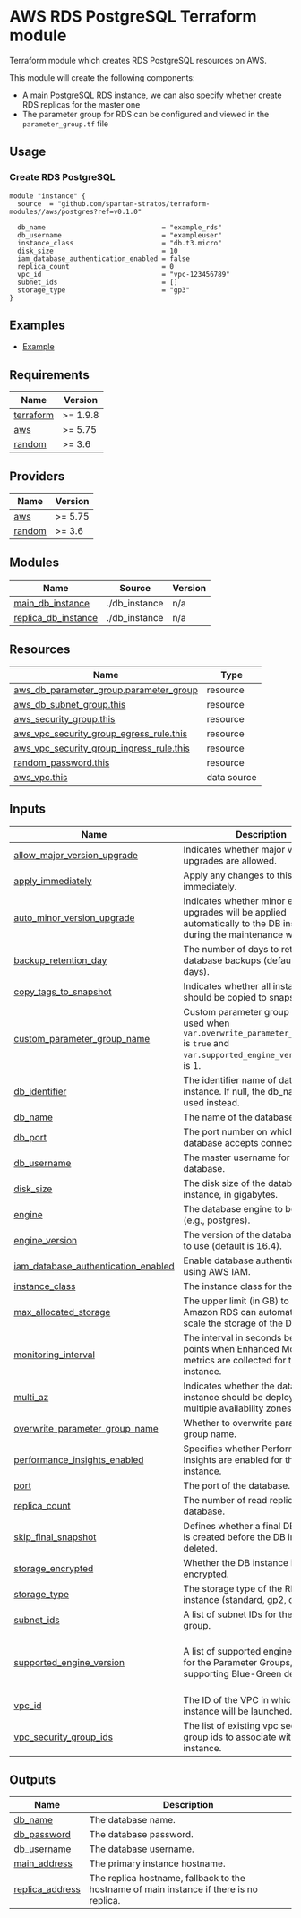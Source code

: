 # AWS RDS PostgreSQL Terraform module

Terraform module which creates RDS PostgreSQL resources on AWS.

This module will create the following components:

- A main PostgreSQL RDS instance, we can also specify whether create RDS replicas for the master one
- The parameter group for RDS can be configured and viewed in the `parameter_group.tf` file

## Usage

### Create RDS PostgreSQL

```hcl
module "instance" {
  source  = "github.com/spartan-stratos/terraform-modules//aws/postgres?ref=v0.1.0"

  db_name                             = "example_rds"
  db_username                         = "exampleuser"
  instance_class                      = "db.t3.micro"
  disk_size                           = 10
  iam_database_authentication_enabled = false
  replica_count                       = 0
  vpc_id                              = "vpc-123456789"
  subnet_ids                          = []
  storage_type                        = "gp3"
}
```

## Examples

- [Example](./examples/complete/)

<!-- BEGIN_TF_DOCS -->
## Requirements

| Name | Version |
|------|---------|
| <a name="requirement_terraform"></a> [terraform](#requirement\_terraform) | \>= 1.9.8 |
| <a name="requirement_aws"></a> [aws](#requirement\_aws) | \>= 5.75 |
| <a name="requirement_random"></a> [random](#requirement\_random) | \>= 3.6 |

## Providers

| Name | Version |
|------|---------|
| <a name="provider_aws"></a> [aws](#provider\_aws) | \>= 5.75 |
| <a name="provider_random"></a> [random](#provider\_random) | \>= 3.6 |

## Modules

| Name | Source | Version |
|------|--------|---------|
| <a name="module_main_db_instance"></a> [main\_db\_instance](#module\_main\_db\_instance) | ./db_instance | n/a |
| <a name="module_replica_db_instance"></a> [replica\_db\_instance](#module\_replica\_db\_instance) | ./db_instance | n/a |

## Resources

| Name | Type |
|------|------|
| [aws_db_parameter_group.parameter_group](https://registry.terraform.io/providers/hashicorp/aws/latest/docs/resources/db_parameter_group) | resource |
| [aws_db_subnet_group.this](https://registry.terraform.io/providers/hashicorp/aws/latest/docs/resources/db_subnet_group) | resource |
| [aws_security_group.this](https://registry.terraform.io/providers/hashicorp/aws/latest/docs/resources/security_group) | resource |
| [aws_vpc_security_group_egress_rule.this](https://registry.terraform.io/providers/hashicorp/aws/latest/docs/resources/vpc_security_group_egress_rule) | resource |
| [aws_vpc_security_group_ingress_rule.this](https://registry.terraform.io/providers/hashicorp/aws/latest/docs/resources/vpc_security_group_ingress_rule) | resource |
| [random_password.this](https://registry.terraform.io/providers/hashicorp/random/latest/docs/resources/password) | resource |
| [aws_vpc.this](https://registry.terraform.io/providers/hashicorp/aws/latest/docs/data-sources/vpc) | data source |

## Inputs

| Name | Description | Type | Default | Required |
|------|-------------|------|---------|:--------:|
| <a name="input_allow_major_version_upgrade"></a> [allow\_major\_version\_upgrade](#input\_allow\_major\_version\_upgrade) | Indicates whether major version upgrades are allowed. | `bool` | `true` | no |
| <a name="input_apply_immediately"></a> [apply\_immediately](#input\_apply\_immediately) | Apply any changes to this database immediately. | `bool` | `true` | no |
| <a name="input_auto_minor_version_upgrade"></a> [auto\_minor\_version\_upgrade](#input\_auto\_minor\_version\_upgrade) | Indicates whether minor engine upgrades will be applied automatically to the DB instance during the maintenance window. | `bool` | `false` | no |
| <a name="input_backup_retention_day"></a> [backup\_retention\_day](#input\_backup\_retention\_day) | The number of days to retain database backups (default is 7 days). | `number` | `7` | no |
| <a name="input_copy_tags_to_snapshot"></a> [copy\_tags\_to\_snapshot](#input\_copy\_tags\_to\_snapshot) | Indicates whether all instance tags should be copied to snapshots. | `bool` | `true` | no |
| <a name="input_custom_parameter_group_name"></a> [custom\_parameter\_group\_name](#input\_custom\_parameter\_group\_name) | Custom parameter group name, used when `var.overwrite_parameter_group_name` is `true` and `var.supported_engine_version` size is 1. | `string` | `null` | no |
| <a name="input_db_identifier"></a> [db\_identifier](#input\_db\_identifier) | The identifier name of database instance. If null, the db\_name will be used instead. | `string` | `null` | no |
| <a name="input_db_name"></a> [db\_name](#input\_db\_name) | The name of the database. | `string` | n/a | yes |
| <a name="input_db_port"></a> [db\_port](#input\_db\_port) | The port number on which the database accepts connections. | `number` | `5432` | no |
| <a name="input_db_username"></a> [db\_username](#input\_db\_username) | The master username for the database. | `string` | n/a | yes |
| <a name="input_disk_size"></a> [disk\_size](#input\_disk\_size) | The disk size of the database instance, in gigabytes. | `number` | `20` | no |
| <a name="input_engine"></a> [engine](#input\_engine) | The database engine to be used (e.g., postgres). | `string` | `"postgres"` | no |
| <a name="input_engine_version"></a> [engine\_version](#input\_engine\_version) | The version of the database engine to use (default is 16.4). | `string` | `"16.4"` | no |
| <a name="input_iam_database_authentication_enabled"></a> [iam\_database\_authentication\_enabled](#input\_iam\_database\_authentication\_enabled) | Enable database authentication using AWS IAM. | `bool` | `false` | no |
| <a name="input_instance_class"></a> [instance\_class](#input\_instance\_class) | The instance class for the database. | `string` | `"db.m5.large"` | no |
| <a name="input_max_allocated_storage"></a> [max\_allocated\_storage](#input\_max\_allocated\_storage) | The upper limit (in GB) to which Amazon RDS can automatically scale the storage of the DB instance. | `number` | `1000` | no |
| <a name="input_monitoring_interval"></a> [monitoring\_interval](#input\_monitoring\_interval) | The interval in seconds between points when Enhanced Monitoring metrics are collected for the DB instance. | `number` | `0` | no |
| <a name="input_multi_az"></a> [multi\_az](#input\_multi\_az) | Indicates whether the database instance should be deployed across multiple availability zones. | `bool` | `false` | no |
| <a name="input_overwrite_parameter_group_name"></a> [overwrite\_parameter\_group\_name](#input\_overwrite\_parameter\_group\_name) | Whether to overwrite parameter group name. | `bool` | `false` | no |
| <a name="input_performance_insights_enabled"></a> [performance\_insights\_enabled](#input\_performance\_insights\_enabled) | Specifies whether Performance Insights are enabled for the DB instance. | `bool` | `false` | no |
| <a name="input_port"></a> [port](#input\_port) | The port of the database. | `number` | `5432` | no |
| <a name="input_replica_count"></a> [replica\_count](#input\_replica\_count) | The number of read replicas for the database. | `number` | n/a | yes |
| <a name="input_skip_final_snapshot"></a> [skip\_final\_snapshot](#input\_skip\_final\_snapshot) | Defines whether a final DB snapshot is created before the DB instance is deleted. | `bool` | `true` | no |
| <a name="input_storage_encrypted"></a> [storage\_encrypted](#input\_storage\_encrypted) | Whether the DB instance is encrypted. | `bool` | `true` | no |
| <a name="input_storage_type"></a> [storage\_type](#input\_storage\_type) | The storage type of the RDS instance (standard, gp2, or gp3). | `string` | `"gp3"` | no |
| <a name="input_subnet_ids"></a> [subnet\_ids](#input\_subnet\_ids) | A list of subnet IDs for the DB subnet group. | `list(string)` | n/a | yes |
| <a name="input_supported_engine_version"></a> [supported\_engine\_version](#input\_supported\_engine\_version) | A list of supported engine versions for the Parameter Groups, supporting Blue-Green deployment. | `list(number)` | <pre>[<br/>  14,<br/>  15,<br/>  16<br/>]</pre> | no |
| <a name="input_vpc_id"></a> [vpc\_id](#input\_vpc\_id) | The ID of the VPC in which the RDS instance will be launched. | `string` | n/a | yes |
| <a name="input_vpc_security_group_ids"></a> [vpc\_security\_group\_ids](#input\_vpc\_security\_group\_ids) | The list of existing vpc security group ids to associate with database instance. | `list(string)` | `null` | no |

## Outputs

| Name | Description |
|------|-------------|
| <a name="output_db_name"></a> [db\_name](#output\_db\_name) | The database name. |
| <a name="output_db_password"></a> [db\_password](#output\_db\_password) | The database password. |
| <a name="output_db_username"></a> [db\_username](#output\_db\_username) | The database username. |
| <a name="output_main_address"></a> [main\_address](#output\_main\_address) | The primary instance hostname. |
| <a name="output_replica_address"></a> [replica\_address](#output\_replica\_address) | The replica hostname, fallback to the hostname of main instance if there is no replica. |
<!-- END_TF_DOCS -->